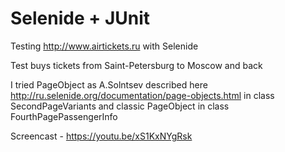# Selenide + JUnit
Testing http://www.airtickets.ru with Selenide

Test buys tickets from Saint-Petersburg to Moscow and back

I tried PageObject as A.Solntsev described here http://ru.selenide.org/documentation/page-objects.html in class SecondPageVariants and 
classic PageObject in class FourthPagePassengerInfo

Screencast - https://youtu.be/xS1KxNYgRsk
